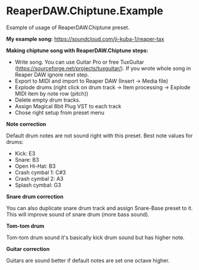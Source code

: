 # ReaperDAW.Chiptune.Example
Example of usage of ReaperDAW.Chiptune preset.

**My example song:**
https://soundcloud.com/ji-kuba-1/reaper-tax

**Making chiptune song with ReaperDAW.Chiptune steps:**
* Write song. You can use Guitar Pro or free TuxGuitar (https://sourceforge.net/projects/tuxguitar/). If you wrote whole song in Reaper DAW ignore next step.
* Export to MIDI and import to Reaper DAW (Insert -> Media file) 
* Explode drums (right click on drum track -> Item processing -> Explode MIDI item by note row (pitch))
* Delete empty drum tracks.
* Assign Magical 8bit Plug VST to each track
* Chose right setup from preset menu

**Note correction**

Default drum notes are not sound right with this preset. Best note values for drums:
* Kick: E3
* Snare: B3
* Open Hi-Hat: B3
* Crash cymbal 1: C#3
* Crash cymbal 2: A3
* Splash cymbal: G3

**Snare drum correction**

You can also duplicate snare drum track and assign Snare-Base preset to it. This will improve sound of snare drum (more bass sound).

**Tom-tom drum**

Tom-tom drum sound it's basically kick drum sound but has higher note. 

**Guitar correction**

Guitars are sound better if default notes are set one octave higher.
